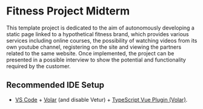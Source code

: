 # Fitness Project Midterm

This template project is dedicated to the aim of autonomously developing a static page linked to a hypothetical fitness brand, which provides various services including online courses, the possibility of watching videos from its own youtube channel, registering on the site and viewing the partners related to the same website.
Once implemented, the project can be presented in a possible interview to show the potential and functionality required by the customer.

## Recommended IDE Setup

- [VS Code](https://code.visualstudio.com/) + [Volar](https://marketplace.visualstudio.com/items?itemName=Vue.volar) (and disable Vetur) + [TypeScript Vue Plugin (Volar)](https://marketplace.visualstudio.com/items?itemName=Vue.vscode-typescript-vue-plugin).

